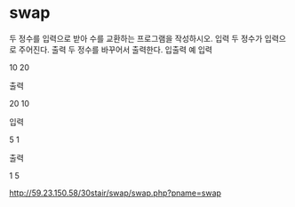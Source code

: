 # swap

두 정수를 입력으로 받아 수를 교환하는 프로그램을 작성하시오.
입력
두 정수가 입력으로 주어진다.
출력
두 정수를 바꾸어서 출력한다.
입출력 예
입력

10 20

출력

20 10

입력

5 1

출력

1 5

http://59.23.150.58/30stair/swap/swap.php?pname=swap
